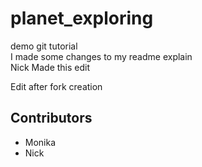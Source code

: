 # planet_exploring  
demo git tutorial  
I made some changes to my readme explain  
Nick Made this edit

Edit after fork creation

## Contributors
- Monika
- Nick
